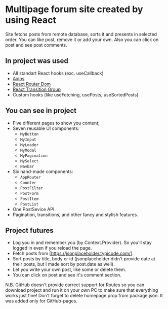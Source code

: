 # Multipage forum site created by using React

Site fetchs posts from remote database, sorts it and presents in selected order. You can like post, remove it or add your own. Also you can click on post and see post comments.

## In project was used

 - All standart React hooks (exc. useCallback)
 - [Axios](https://github.com/axios/axios)
 - [React Router Dom](https://reactrouter.com/)
 - [React Transition Group](https://reactcommunity.org/react-transition-group/)
 - Custom hooks (like useFetching, usePosts, useSortedPosts)

## You can see in project

 - Five different pages to show you content;
 - Seven reusable UI components:
    - `MyButton`
    - `MyInput`
    - `MyLoader`
    - `MyModal`
    - `MyPagination`
    - `MySelect`
    - `Navbar`
 - Six hand-made components:
    - `AppRouter`
    - `Counter`
    - `PostFilter`
    - `PostForm`
    - `PostItem`
    - `PostList`
 - One PostSevice API.
 - Pagination, transitions, and other fancy and stylish features.
 
## Project futures
 - Log you in and remember you (by Context.Provider). So you'll stay logged in even if you reload the page.
 - Fetch posts from [https://jsonplaceholder.typicode.com/].
 - Sort posts by title, body or id (jsonplaceholder didn't provide date at their posts, but I made sort by post.date as well).
 - Let you write your own post, like some or delete them.
 - You can click on post and see it's comment section.

N.B. GitHub doesn't provide correct support for Routes so you can download project and run it on your own PC to make sure that everything works just fine!
Don't forget to delete homepage prop from package.json. It was added only for GitHub-pages.
